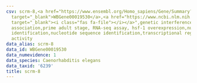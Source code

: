 ```yaml
---
csv: scrm-8,<a href="https://www.ensembl.org/Homo_sapiens/Gene/Summary?db=core;g=WBGene00019530"
  target="_blank">WBGene00019530</a>,<a href="https://www.ncbi.nlm.nih.gov/pubmed/30894454"
  target="_blank"><i class="fas fa-file"></i></a>",genetic interference,functional
  association,prime adult stage, RNA-seq assay, hsf-1 overexpression,nucleotide sequence
  identification,nucleotide sequence identification,transcriptional regulation,up-regulates
  activity
data_alias: scrm-8
data_id: WBGene00019530
data_numevidence: 1
data_species: Caenorhabditis elegans
data_taxid: '6239'
title: scrm-8
---
```

